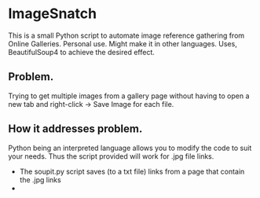 # ImageSnatch
This is a small Python script to automate image reference gathering from Online Galleries. Personal use. Might make it in other languages.
Uses, BeautifulSoup4 to achieve the desired effect.

## Problem.
Trying to get multiple images from a gallery page without having to open a new tab and right-click -> Save Image for each file.

## How it addresses problem.
Python being an interpreted language allows you to modify the code to suit your needs. Thus the script provided will work for .jpg file links.
  - The soupit.py script saves (to a txt file) links from a page that contain the .jpg links
  - 
